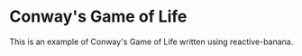 # Conway's Game of Life

This is an example of Conway's Game of Life written using reactive-banana.
